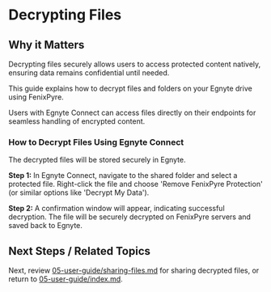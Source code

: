 
# Decrypting Files

## Why it Matters
Decrypting files securely allows users to access protected content natively, ensuring data remains confidential until needed.

This guide explains how to decrypt files and folders on your Egnyte drive using FenixPyre.

Users with Egnyte Connect can access files directly on their endpoints for seamless handling of encrypted content.

### How to Decrypt Files Using Egnyte Connect

The decrypted files will be stored securely in Egnyte.

**Step 1:** In Egnyte Connect, navigate to the shared folder and select a protected file. Right-click the file and choose 'Remove FenixPyre Protection' (or similar options like 'Decrypt My Data').

<!-- IMG: ./media/05-user-guide/egnyte-decrypt-step1.png | Alt: Right-click options in Egnyte Connect -->

**Step 2:** A confirmation window will appear, indicating successful decryption. The file will be securely decrypted on FenixPyre servers and saved back to Egnyte.

<!-- IMG: ./media/05-user-guide/egnyte-decrypt-step2.png | Alt: Decryption confirmation window -->

## Next Steps / Related Topics
Next, review [05-user-guide/sharing-files.md](./sharing-files.md) for sharing decrypted files, or return to [05-user-guide/index.md](./index.md).
